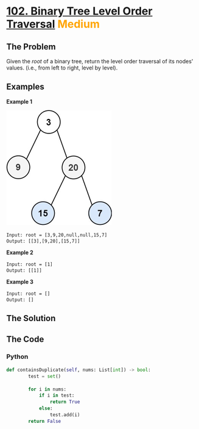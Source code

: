 # [102. Binary Tree Level Order Traversal](https://leetcode.com/problems/binary-tree-level-order-traversal/) <span style="color:orange">Medium</span>

## **The Problem**
Given the *root* of a binary tree, return the level order traversal of its nodes' values. (i.e., from left to right, level by level).

## **Examples**
**Example 1**

![exampleImg](tree1.jpg)
```
Input: root = [3,9,20,null,null,15,7]
Output: [[3],[9,20],[15,7]]
```
**Example 2**
```
Input: root = [1]
Output: [[1]]
```
**Example 3**
```
Input: root = []
Output: []
```

## **The Solution**


## **The Code**
### Python
```python
def containsDuplicate(self, nums: List[int]) -> bool:
        test = set()
       
        for i in nums:
            if i in test:
                return True
            else:
                test.add(i)
        return False
```
